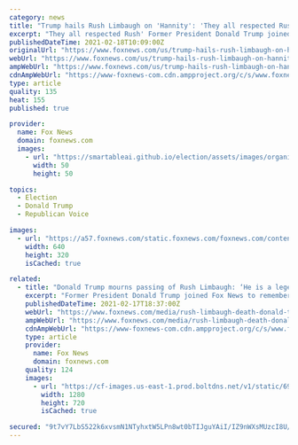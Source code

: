 ```yaml
---
category: news
title: "Trump hails Rush Limbaugh on 'Hannity': 'They all respected Rush'"
excerpt: "They all respected Rush' Former President Donald Trump joined \" Hannity \" on Wednesday night to remember conservative radio host Rush Limbaugh, who died at age 70 after a long battle with lung cancer ."
publishedDateTime: 2021-02-18T10:09:00Z
originalUrl: "https://www.foxnews.com/us/trump-hails-rush-limbaugh-on-hannity-they-all-respected-rush"
webUrl: "https://www.foxnews.com/us/trump-hails-rush-limbaugh-on-hannity-they-all-respected-rush"
ampWebUrl: "https://www.foxnews.com/us/trump-hails-rush-limbaugh-on-hannity-they-all-respected-rush.amp"
cdnAmpWebUrl: "https://www-foxnews-com.cdn.ampproject.org/c/s/www.foxnews.com/us/trump-hails-rush-limbaugh-on-hannity-they-all-respected-rush.amp"
type: article
quality: 135
heat: 155
published: true

provider:
  name: Fox News
  domain: foxnews.com
  images:
    - url: "https://smartableai.github.io/election/assets/images/organizations/foxnews.com-50x50.jpg"
      width: 50
      height: 50

topics:
  - Election
  - Donald Trump
  - Republican Voice

images:
  - url: "https://a57.foxnews.com/static.foxnews.com/foxnews.com/content/uploads/2021/02/640/320/GettyImages-1189876914.jpg?ve=1&tl=1"
    width: 640
    height: 320
    isCached: true

related:
  - title: "Donald Trump mourns passing of Rush Limbaugh: ‘He is a legend, he loved this country so much'"
    excerpt: "Former President Donald Trump joined Fox News to remember conservative radio host Rush Limbaugh, who died at age 70 following a lung cancer battle."
    publishedDateTime: 2021-02-17T18:37:00Z
    webUrl: "https://www.foxnews.com/media/rush-limbaugh-death-donald-trump-legend-loved-america"
    ampWebUrl: "https://www.foxnews.com/media/rush-limbaugh-death-donald-trump-legend-loved-america.amp"
    cdnAmpWebUrl: "https://www-foxnews-com.cdn.ampproject.org/c/s/www.foxnews.com/media/rush-limbaugh-death-donald-trump-legend-loved-america.amp"
    type: article
    provider:
      name: Fox News
      domain: foxnews.com
    quality: 124
    images:
      - url: "https://cf-images.us-east-1.prod.boltdns.net/v1/static/694940094001/f2a45f01-9afd-40d7-8f19-bedc3a947ff8/f1cf8d3e-0a81-431d-9d82-f768a578f49d/1280x720/match/image.jpg"
        width: 1280
        height: 720
        isCached: true

secured: "9t7vY7LbS522k6xvsmN1NTyhxtW5LPn8wt0bTIJguYAiI/IZ9nWXsMUzcI8U/psdbsTR0lihdzXUV0UCFv24Q3McXw+5JtcXSFS4Kh+Gqy/xiNtWQ+BBTNHlIO0PlLs6pZdzdDiBOh4Qp9eXjuz4xnUhgaP2gnhnO9g0fwBhn9zU80nLbnf+8Ymy6rnJEMKtuwM9+NEdE7d3I6MJ9eo7E3oe+GLgneXA9KyoWVKiHkFJ3baoHErqZb3PgczWdCL77iP12AYDD+uQXzPe6RJmcKqQbDSoBUz54DAi8crTUjLm8UdNeS5L5HgisKvMA3qJgqXnQO15lfIgSxQO5EUoulqwBvd2FSOYyzZ4JC8ptcs=;7Cc+otmSizJP+1pd0e0WDg=="
---
```


